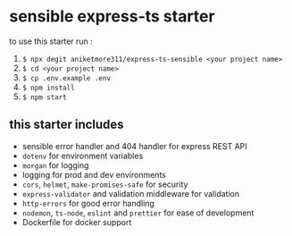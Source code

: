# sensible express-ts starter

to use this starter run :

1. `$ npx degit aniketmore311/express-ts-sensible <your project name>`
2. `$ cd <your project name>`
3. `$ cp .env.example .env`
4. `$ npm install`
5. `$ npm start`

## this starter includes

- sensible error handler and 404 handler for express REST API
- `dotenv` for environment variables
- `morgan` for logging
- logging for prod and dev environments
- `cors`, `helmet`, `make-promises-safe` for security
- `express-validator` and validation middleware for validation
- `http-errors` for good error handling
- `nodemon`, `ts-node`, `eslint` and `prettier` for ease of development
- Dockerfile for docker support
